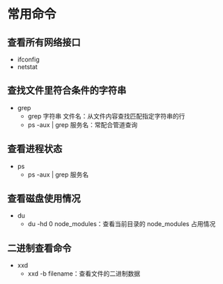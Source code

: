 # 常用命令

## 查看所有网络接口

- ifconfig
- netstat

## 查找文件里符合条件的字符串

- grep
  - grep 字符串 文件名：从文件内容查找匹配指定字符串的行
  - ps -aux | grep 服务名：常配合管道查询

## 查看进程状态

- ps
  - ps -aux | grep 服务名

## 查看磁盘使用情况

- du
  - du -hd 0 node_modules：查看当前目录的 node_modules 占用情况

## 二进制查看命令

- xxd
  - xxd -b filename：查看文件的二进制数据
